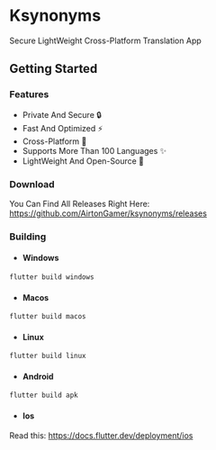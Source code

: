 # Ksynonyms

Secure LightWeight Cross-Platform Translation App

## Getting Started

### Features

- Private And Secure 🔒
- Fast And Optimized ⚡
- Cross-Platform 📱
- Supports More Than 100 Languages ✨
- LightWeight And Open-Source 🦄

### Download

You Can Find All Releases Right Here:
https://github.com/AirtonGamer/ksynonyms/releases

### Building

- #### Windows
```dart 
flutter build windows
```

- #### Macos
```dart 
flutter build macos
```

- #### Linux
```dart 
flutter build linux
```
- #### Android
```dart 
flutter build apk
```

- #### Ios
Read this: https://docs.flutter.dev/deployment/ios

